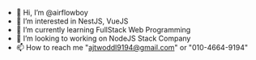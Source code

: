 - 👋 Hi, I’m @airflowboy
- 👀 I’m interested in NestJS, VueJS
- 🌱 I’m currently learning FullStack Web Programming
- 💞️ I’m looking to working on NodeJS Stack Company
- 📫 How to reach me "ajtwoddl9194@gmail.com" or "010-4664-9194"

<!---
airflowboy/airflowboy is a ✨ special ✨ repository because its `README.md` (this file) appears on your GitHub profile.
You can click the Preview link to take a look at your changes.
--->
